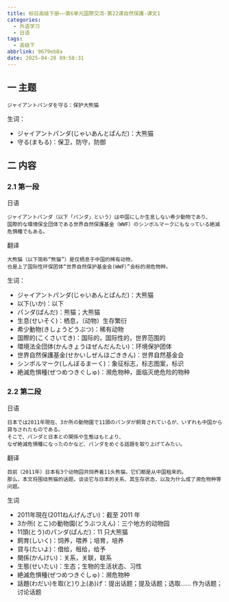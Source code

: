 ```yaml
---
title: 标日高级下册——第6单元国際交流-第22课自然保護-课文1
categories:
  - 外语学习
  - 日语
tags:
  - 高级下
abbrlink: 9679eb8a
date: 2025-04-28 09:58:31
---
```

## 一 主题

```
ジャイアントパンダを守る：保护大熊猫
```

<!--more-->

生词：

* ジャイアントパンダ(じゃいあんとぱんだ)：大熊猫
* 守る(まもる)：保卫，防守，防御

## 二 内容

### 2.1 第一段

日语

```
ジャイアントパンダ（以下「パンダ」という）は中国にしか生息しない希少動物であり、
国際的な環境保全団体である世界自然保護基金（WWF）のシンボルマークにもなっている絶滅危惧種でもある。
```

翻译

```
大熊猫（以下简称“熊猫”）是仅栖息于中国的稀有动物，
也是上了国际性环保团体“世界自然保护基金会(WWF）”会标的濒危物种。
```

生词：

* ジャイアントパンダ(じゃいあんとぱんだ)：大熊猫
* 以下(いか)：以下
* パンダ(ぱんだ)：熊猫；大熊猫
* 生息(せいそく)：栖息，（动物）生存繁衍
* 希少動物(きしょうどうぶつ)：稀有动物
* 国際的(こくさいてき)：国际的，国际性的，世界范围的
* 環境法全団体(かんきょうほぜんだんたい)：环境保护团体
* 世界自然保護基金(せかいしぜんほごききん)：世界自然基金会
* シンボルマーク(しんぼるまーく)：象征标志，标志图案，标识
* 絶滅危惧種(ぜつめつきぐしゅ)：濒危物种，面临灭绝危险的物种

### 2.2 第二段

日语

```
日本では2011年現在、3か所の動物園で11頭のパンダが飼育されているが、いずれも中国から貸与されたものである。
そこで、パンダと日本との関係や生態はもとより、
なぜ絶滅危惧種になったのかなど、パンダをめぐる話題を取り上げてみたい。
```

翻译

```
目前（2011年）日本有3个动物园共饲养着11头熊猫，它们都是从中国租来的。
那么，本文将围绕熊猫的话题，谈谈它与日本的关系、其生存状态，以及为什么成了濒危物种等问题。
```


生词

* 2011年現在(2011ねんげんざい)：截至 2011 年
* 3か所( とこ)の動物園(どうぶつえん)：三个地方的动物园
* 11頭(とう)のパンダ(ぱんだ)：11 只大熊猫
* 飼育(しいく)：饲养，喂养；培育，培养
* 貸与(たいよ)：借给，租给，给予
* 関係(かんけい)：关系，关联，联系
* 生態(せいたい)：生态；生物的生活状态、习性
* 絶滅危惧種(ぜつめつきぐしゅ)：濒危物种
* 話題(わだい)を取(と)り上(あ)げ：提出话题；提及话题；选取…… 作为话题；讨论话题 

  


